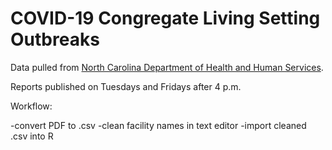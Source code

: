 # COVID-19 Congregate Living Setting Outbreaks

Data pulled from [North Carolina Department of Health and Human Services](https://covid19.ncdhhs.gov/dashboard#by-congregate-living).

Reports published on Tuesdays and Fridays after 4 p.m.

Workflow: 

-convert PDF to .csv
-clean facility names in text editor
-import cleaned .csv into R  



